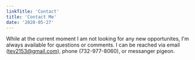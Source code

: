 ```yaml
---
linkTitle: 'Contact'
title: 'Contact Me'
date: '2020-05-27'
---
```


While at the current moment I am not looking for any new opportunites, I'm always available for questions or comments. I can be reached
via email (tev2153@gmail.com), phone (732-977-8060), or messanger pigeon.